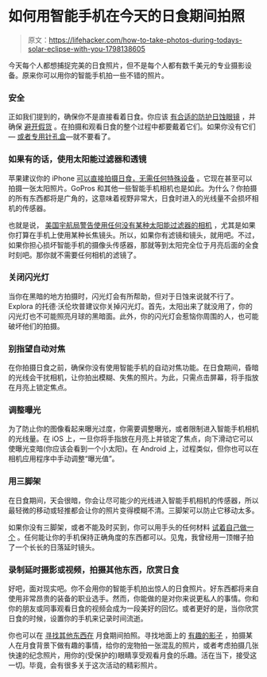 # 如何用智能手机在今天的日食期间拍照

> 原文：<https://lifehacker.com/how-to-take-photos-during-todays-solar-eclipse-with-you-1798138605>

今天每个人都想捕捉完美的日食照片，但不是每个人都有数千美元的专业摄影设备。原来你可以用你的智能手机拍一些不错的照片。



### 安全

正如我们提到的，确保你不是直接看着日食。你应该 [有合适的防护日蚀眼镜](http://lifehacker.com/what-to-buy-for-the-solar-eclipse-so-you-dont-damage-yo-1796880389#_ga=2.207983122.1496740612.1503256305-27973805.1434581949) ，并确保 [避开假货](http://lifehacker.com/watch-out-for-counterfeit-solar-eclipse-glasses-1797430021) 。在拍摄和观看日食的整个过程中都要戴着它们。如果你没有它们— [或者专用针孔盒](https://lifehacker.com/forget-special-glasses-the-best-views-of-the-eclipse-j-1797949429)—就不要看了。

### 如果有的话，使用太阳能过滤器和透镜

苹果建议你的 iPhone [可以直接拍摄日食，无需任何特殊设备](https://www.usatoday.com/story/tech/talkingtech/2017/08/07/no-you-dont-need-solar-filter-your-iphone/545768001/?siteID=je6NUbpObpQ-mtAef15PN9YdpF5zeNhgGQ) 。它现在甚至可以拍摄一张太阳照片。GoPros 和其他一些智能手机相机也是如此。为什么？你拍摄的所有东西都将是广角的，这意味着视野非常大，日食时进入的光线量不会损坏相机的传感器。

也就是说， [美国宇航局警告使用任何没有某种太阳能过滤器的相机](https://eclipse2017.nasa.gov/can-i-photograph-eclipse-my-smartphone) ，尤其是如果你打算在手机上使用某种长焦镜头。所以，如果你有滤镜和镜头，就用吧。不过，如果你担心损坏智能手机的摄像头传感器，那就等到太阳完全位于月亮后面的全食时刻吧。那你就不需要任何相机的滤镜了。

### **关闭闪光灯**

当你在黑暗的地方拍摄时，闪光灯会有所帮助，但对于日蚀来说就不行了。Explora 的托德·沃伦坎普建议你关掉闪光灯。首先，太阳出来了就没用了，你的闪光灯也不可能照亮月球的黑暗面。此外，你的闪光灯会惹恼你周围的人，也可能破坏他们的拍摄。

### **别指望自动对焦**

在你拍摄日食之前，确保你没有使用智能手机的自动对焦功能。在日食期间，昏暗的光线会干扰相机，让你拍出模糊、失焦的照片。为此，只需点击屏幕，将手指放在月亮上锁定焦点。

### 调整曝光

为了防止你的图像看起来曝光过度，你需要调整曝光，或者限制进入智能手机相机的光线量。在 iOS 上，一旦你将手指放在月亮上并锁定了焦点，向下滑动它可以使曝光变暗(你应该会看到一个小太阳)。在 Android 上，过程类似，但你也可以在相机应用程序中手动调整“曝光值”。

### **用三脚架**

在日食期间，天会很暗，你会让尽可能少的光线进入智能手机相机的传感器，所以最轻微的移动或轻推都会让你的照片变得模糊不清。三脚架可以防止它移动太多。

如果你没有三脚架，或者不能及时买到，你可以用手头的任何材料 [试着自己做一个](http://lifehacker.com/make-a-super-quick-phone-or-tablet-stand-out-of-cardboa-1512059509#_ga=2.186447529.1496740612.1503256305-27973805.1434581949) 。任何能让你的手机保持正确角度的东西都可以。见鬼，我曾经用一顶帽子拍了一个长长的日落延时镜头。

### 录制延时摄影或视频，拍摄其他东西，欣赏日食

好吧，面对现实吧。你不会用你的智能手机拍出惊人的日食照片。好东西都将来自使用非常昂贵的装备的职业选手。然而，你能做的是对你来说更私人的事情。你和你的朋友或同事观看日食的视频会成为一段美好的回忆。或者更好的是，当你欣赏日食的时候，设置你的手机来记录时间流逝。

你也可以在 [寻找其他东西在](https://eclipse2017.nasa.gov/smartphone-photography-eclipse) 月食期间拍照。寻找地面上的 [有趣的影子](https://lifehacker.com/forget-special-glasses-the-best-views-of-the-eclipse-j-1797949429) ，拍摄某人在月食背景下做有趣的事情，给你的宠物拍一张混乱的照片，或者考虑拍摄几张快速的纪念照片，用你的(受保护的)眼睛享受观看月食的乐趣。活在当下，接受这一切。毕竟，会有很多关于这次活动的精彩照片。